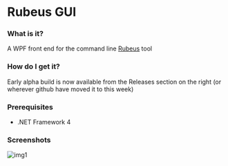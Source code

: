 # Rubeus GUI

### What is it?
 A WPF front end for the command line [Rubeus](https://github.com/GhostPack/Rubeus) tool
 
 ### How do I get it?
 Early alpha build is now available from the Releases section on the right (or wherever github have moved it to this week)
 
  ### Prerequisites
 - .NET Framework 4
 
 ### Screenshots
 
 ![img1](https://raw.githubusercontent.com/VbScrub/Rubeus-GUI/GUI-master/RubeusImg1.JPG)
 



